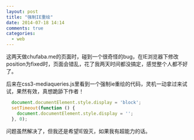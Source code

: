 ```yaml
---
layout: post
title: "强制IE重绘"
date: 2014-07-18 14:14
comments: true
categories: 
  - web
---
```

这两天做chufaba.me的页面时，碰到一个很奇怪的bug，在IE浏览器下修改position为fixed时，页面会错乱，花了我两天时间都没搞定，感觉整个人都不好了。

后来在css3-mediaqueries.js里看到一个强制ie重绘的代码，灵机一动拿过来试试，果然有效，真想跪舔下作者！

<!--more-->
``` javascript
  document.documentElement.style.display = 'block';
  setTimeout(function () {
    document.documentElement.style.display = '';
  }, 0);
```

问题虽然解决了，但我还是希望IE毁灭，如果我有超能力的话。
